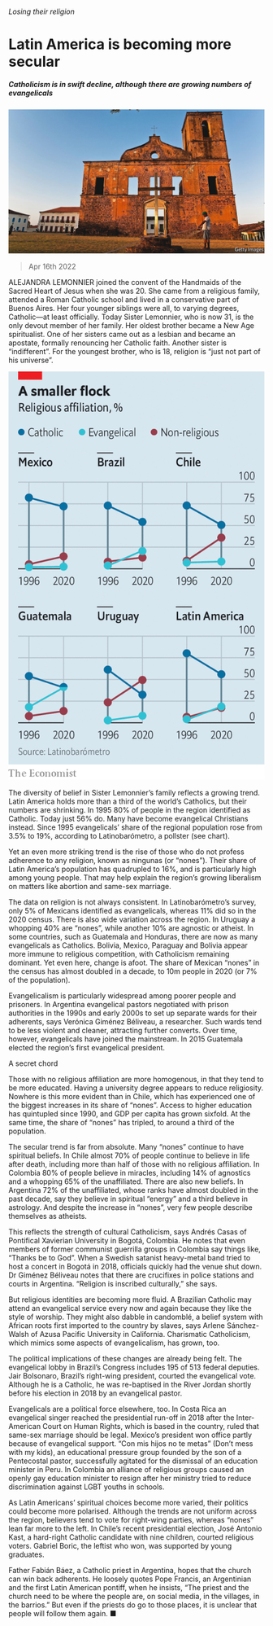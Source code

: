 ###### Losing their religion

# Latin America is becoming more secular 

##### Catholicism is in swift decline, although there are growing numbers of evangelicals 

![image](images/20220416_AMP001_0.jpg) 

> Apr 16th 2022 

ALEJANDRA LEMONNIER joined the convent of the Handmaids of the Sacred Heart of Jesus when she was 20. She came from a religious family, attended a Roman Catholic school and lived in a conservative part of Buenos Aires. Her four younger siblings were all, to varying degrees, Catholic—at least officially. Today Sister Lemonnier, who is now 31, is the only devout member of her family. Her oldest brother became a New Age spiritualist. One of her sisters came out as a lesbian and became an apostate, formally renouncing her Catholic faith. Another sister is “indifferent”. For the youngest brother, who is 18, religion is “just not part of his universe”.

![image](images/20220416_amc960.png) 


The diversity of belief in Sister Lemonnier’s family reflects a growing trend. Latin America holds more than a third of the world’s Catholics, but their numbers are shrinking. In 1995 80% of people in the region identified as Catholic. Today just 56% do. Many have become evangelical Christians instead. Since 1995 evangelicals’ share of the regional population rose from 3.5% to 19%, according to Latinobarómetro, a pollster (see chart).


Yet an even more striking trend is the rise of those who do not profess adherence to any religion, known as ningunas (or “nones”). Their share of Latin America’s population has quadrupled to 16%, and is particularly high among young people. That may help explain the region’s growing liberalism on matters like abortion and same-sex marriage.

The data on religion is not always consistent. In Latinobarómetro’s survey, only 5% of Mexicans identified as evangelicals, whereas 11% did so in the 2020 census. There is also wide variation across the region. In Uruguay a whopping 40% are “nones”, while another 10% are agnostic or atheist. In some countries, such as Guatemala and Honduras, there are now as many evangelicals as Catholics. Bolivia, Mexico, Paraguay and Bolivia appear more immune to religious competition, with Catholicism remaining dominant. Yet even here, change is afoot. The share of Mexican “nones” in the census has almost doubled in a decade, to 10m people in 2020 (or 7% of the population).

Evangelicalism is particularly widespread among poorer people and prisoners. In Argentina evangelical pastors negotiated with prison authorities in the 1990s and early 2000s to set up separate wards for their adherents, says Verónica Giménez Béliveau, a researcher. Such wards tend to be less violent and cleaner, attracting further converts. Over time, however, evangelicals have joined the mainstream. In 2015 Guatemala elected the region’s first evangelical president.

A secret chord

Those with no religious affiliation are more homogenous, in that they tend to be more educated. Having a university degree appears to reduce religiosity. Nowhere is this more evident than in Chile, which has experienced one of the biggest increases in its share of “nones”. Access to higher education has quintupled since 1990, and GDP per capita has grown sixfold. At the same time, the share of “nones” has tripled, to around a third of the population.

The secular trend is far from absolute. Many “nones” continue to have spiritual beliefs. In Chile almost 70% of people continue to believe in life after death, including more than half of those with no religious affiliation. In Colombia 80% of people believe in miracles, including 14% of agnostics and a whopping 65% of the unaffiliated. There are also new beliefs. In Argentina 72% of the unaffiliated, whose ranks have almost doubled in the past decade, say they believe in spiritual “energy” and a third believe in astrology. And despite the increase in “nones”, very few people describe themselves as atheists.

This reflects the strength of cultural Catholicism, says Andrés Casas of Pontifical Xavierian University in Bogotá, Colombia. He notes that even members of former communist guerrilla groups in Colombia say things like, “Thanks be to God”. When a Swedish satanist heavy-metal band tried to host a concert in Bogotá in 2018, officials quickly had the venue shut down. Dr Giménez Béliveau notes that there are crucifixes in police stations and courts in Argentina. “Religion is inscribed culturally,” she says.

But religious identities are becoming more fluid. A Brazilian Catholic may attend an evangelical service every now and again because they like the style of worship. They might also dabble in candomblé, a belief system with African roots first imported to the country by slaves, says Arlene Sánchez-Walsh of Azusa Pacific University in California. Charismatic Catholicism, which mimics some aspects of evangelicalism, has grown, too.

The political implications of these changes are already being felt. The evangelical lobby in Brazil’s Congress includes 195 of 513 federal deputies. Jair Bolsonaro, Brazil’s right-wing president, courted the evangelical vote. Although he is a Catholic, he was re-baptised in the River Jordan shortly before his election in 2018 by an evangelical pastor.

Evangelicals are a political force elsewhere, too. In Costa Rica an evangelical singer reached the presidential run-off in 2018 after the Inter-American Court on Human Rights, which is based in the country, ruled that same-sex marriage should be legal. Mexico’s president won office partly because of evangelical support. “Con mis hijos no te metas” (Don’t mess with my kids), an educational pressure group founded by the son of a Pentecostal pastor, successfully agitated for the dismissal of an education minister in Peru. In Colombia an alliance of religious groups caused an openly gay education minister to resign after her ministry tried to reduce discrimination against LGBT youths in schools.

As Latin Americans’ spiritual choices become more varied, their politics could become more polarised. Although the trends are not uniform across the region, believers tend to vote for right-wing parties, whereas “nones” lean far more to the left. In Chile’s recent presidential election, José Antonio Kast, a hard-right Catholic candidate with nine children, courted religious voters. Gabriel Boric, the leftist who won, was supported by young graduates.

Father Fabián Báez, a Catholic priest in Argentina, hopes that the church can win back adherents. He loosely quotes Pope Francis, an Argentinian and the first Latin American pontiff, when he insists, “The priest and the church need to be where the people are, on social media, in the villages, in the barrios.” But even if the priests do go to those places, it is unclear that people will follow them again. ■

